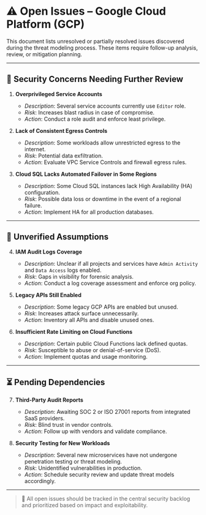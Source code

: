# ⚠️ Open Issues – Google Cloud Platform (GCP)

This document lists unresolved or partially resolved issues discovered during the threat modeling process. These items require follow-up analysis, review, or mitigation planning.

---

## 🚨 Security Concerns Needing Further Review

1. **Overprivileged Service Accounts**
   - *Description*: Several service accounts currently use `Editor` role.
   - *Risk*: Increases blast radius in case of compromise.
   - *Action*: Conduct a role audit and enforce least privilege.

2. **Lack of Consistent Egress Controls**
   - *Description*: Some workloads allow unrestricted egress to the internet.
   - *Risk*: Potential data exfiltration.
   - *Action*: Evaluate VPC Service Controls and firewall egress rules.

3. **Cloud SQL Lacks Automated Failover in Some Regions**
   - *Description*: Some Cloud SQL instances lack High Availability (HA) configuration.
   - *Risk*: Possible data loss or downtime in the event of a regional failure.
   - *Action*: Implement HA for all production databases.

---

## 🧪 Unverified Assumptions

4. **IAM Audit Logs Coverage**
   - *Description*: Unclear if all projects and services have `Admin Activity` and `Data Access` logs enabled.
   - *Risk*: Gaps in visibility for forensic analysis.
   - *Action*: Conduct a log coverage assessment and enforce org policy.

5. **Legacy APIs Still Enabled**
   - *Description*: Some legacy GCP APIs are enabled but unused.
   - *Risk*: Increases attack surface unnecessarily.
   - *Action*: Inventory all APIs and disable unused ones.

6. **Insufficient Rate Limiting on Cloud Functions**
   - *Description*: Certain public Cloud Functions lack defined quotas.
   - *Risk*: Susceptible to abuse or denial-of-service (DoS).
   - *Action*: Implement quotas and usage monitoring.

---

## ⏳ Pending Dependencies

7. **Third-Party Audit Reports**
   - *Description*: Awaiting SOC 2 or ISO 27001 reports from integrated SaaS providers.
   - *Risk*: Blind trust in vendor controls.
   - *Action*: Follow up with vendors and validate compliance.

8. **Security Testing for New Workloads**
   - *Description*: Several new microservices have not undergone penetration testing or threat modeling.
   - *Risk*: Unidentified vulnerabilities in production.
   - *Action*: Schedule security review and update threat models accordingly.

---

> 📌 All open issues should be tracked in the central security backlog and prioritized based on impact and exploitability.
